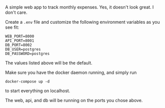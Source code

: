 A simple web app to track monthly expenses. Yes, it doesn't look great. I don't care.

Create a `.env` file and customize the following environment variables as you see fit:

```shell
WEB_PORT=8000
API_PORT=8001
DB_PORT=8002
DB_USER=postgres
DB_PASSWORD=postgres
```

The values listed above will be the default.

Make sure you have the docker daemon running, and simply run

```shell
docker-compose up -d
```

to start everything on localhost.

The web, api, and db will be running on the ports you chose above.
